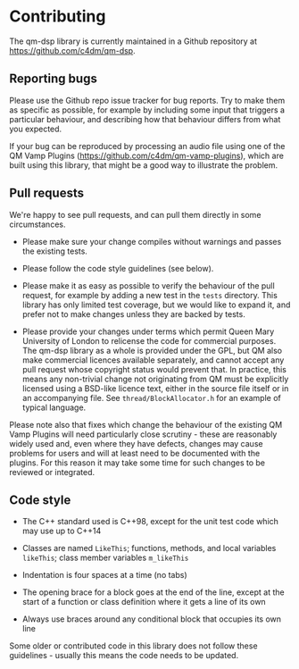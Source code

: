 
Contributing
============

The qm-dsp library is currently maintained in a Github repository at
https://github.com/c4dm/qm-dsp.


Reporting bugs
--------------

Please use the Github repo issue tracker for bug reports. Try to make
them as specific as possible, for example by including some input that
triggers a particular behaviour, and describing how that behaviour
differs from what you expected.

If your bug can be reproduced by processing an audio file using one of
the QM Vamp Plugins (https://github.com/c4dm/qm-vamp-plugins), which
are built using this library, that might be a good way to illustrate
the problem.


Pull requests
-------------

We're happy to see pull requests, and can pull them directly in some
circumstances.

 * Please make sure your change compiles without warnings and passes
   the existing tests.

 * Please follow the code style guidelines (see below).

 * Please make it as easy as possible to verify the behaviour of the
   pull request, for example by adding a new test in the `tests`
   directory. This library has only limited test coverage, but we
   would like to expand it, and prefer not to make changes unless they
   are backed by tests.

 * Please provide your changes under terms which permit Queen Mary
   University of London to relicense the code for commercial
   purposes. The qm-dsp library as a whole is provided under the GPL,
   but QM also make commercial licences available separately, and
   cannot accept any pull request whose copyright status would prevent
   that. In practice, this means any non-trivial change not
   originating from QM must be explicitly licensed using a BSD-like
   licence text, either in the source file itself or in an
   accompanying file. See `thread/BlockAllocator.h` for an example of
   typical language.

Please note also that fixes which change the behaviour of the existing
QM Vamp Plugins will need particularly close scrutiny - these are
reasonably widely used and, even where they have defects, changes may
cause problems for users and will at least need to be documented with
the plugins. For this reason it may take some time for such changes to
be reviewed or integrated.


Code style
----------

 * The C++ standard used is C++98, except for the unit test code which
   may use up to C++14

 * Classes are named `LikeThis`; functions, methods, and local
   variables `likeThis`; class member variables `m_likeThis`

 * Indentation is four spaces at a time (no tabs)

 * The opening brace for a block goes at the end of the line, except
   at the start of a function or class definition where it gets a line
   of its own

 * Always use braces around any conditional block that occupies its
   own line

Some older or contributed code in this library does not follow these
guidelines - usually this means the code needs to be updated.

